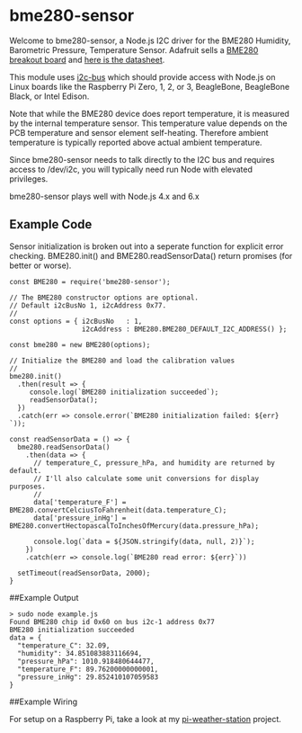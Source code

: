 # bme280-sensor

Welcome to bme280-sensor, a Node.js I2C driver for the BME280 Humidity, Barometric Pressure, Temperature Sensor. Adafruit sells a [BME280 breakout board](https://www.adafruit.com/product/2652) and [here is the datasheet](http://www.adafruit.com/datasheets/BST-BME280_DS001-10.pdf).

This module uses [i2c-bus](https://github.com/fivdi/i2c-bus) which should provide access with Node.js on Linux boards like the Raspberry Pi Zero, 1, 2, or 3, BeagleBone, BeagleBone Black, or Intel Edison.

Note that while the BME280 device does report temperature, it is measured by the internal temperature sensor. This temperature value depends on the PCB temperature and sensor element self-heating. Therefore ambient temperature is typically reported above actual ambient temperature.

Since bme280-sensor needs to talk directly to the I2C bus and requires access to /dev/i2c, you will typically need run Node with elevated privileges.

bme280-sensor plays well with Node.js 4.x and 6.x

## Example Code

Sensor initialization is broken out into a seperate function for explicit error checking. BME280.init() and BME280.readSensorData() return promises (for better or worse).

```
const BME280 = require('bme280-sensor');

// The BME280 constructor options are optional.
// Default i2cBusNo 1, i2cAddress 0x77.
// 
const options = { i2cBusNo   : 1,
                  i2cAddress : BME280.BME280_DEFAULT_I2C_ADDRESS() };

const bme280 = new BME280(options);

// Initialize the BME280 and load the calibration values
//
bme280.init()
  .then(result => {
     console.log(`BME280 initialization succeeded`);
     readSensorData();
  })
  .catch(err => console.error(`BME280 initialization failed: ${err} `));

const readSensorData = () => {
  bme280.readSensorData()
    .then(data => {
      // temperature_C, pressure_hPa, and humidity are returned by default.
      // I'll also calculate some unit conversions for display purposes.
      //
      data['temperature_F'] = BME280.convertCelciusToFahrenheit(data.temperature_C);
      data['pressure_inHg'] = BME280.convertHectopascalToInchesOfMercury(data.pressure_hPa);
 
      console.log(`data = ${JSON.stringify(data, null, 2)}`);
    })
    .catch(err => console.log(`BME280 read error: ${err}`))

  setTimeout(readSensorData, 2000);
}
```

##Example Output

```
> sudo node example.js          
Found BME280 chip id 0x60 on bus i2c-1 address 0x77
BME280 initialization succeeded
data = {
  "temperature_C": 32.09,
  "humidity": 34.851083883116694,
  "pressure_hPa": 1010.918480644477,
  "temperature_F": 89.76200000000001,
  "pressure_inHg": 29.852410107059583
}
```
##Example Wiring

For setup on a Raspberry Pi, take a look at my [pi-weather-station](https://github.com/skylarstein/pi-weather-station) project.
